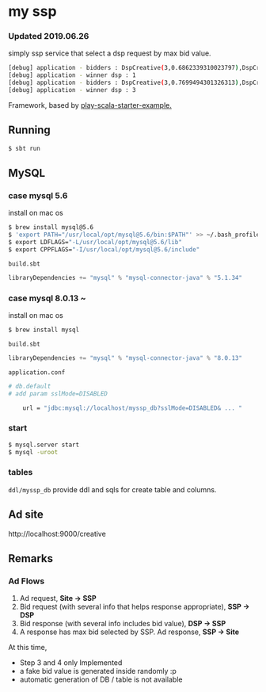 # my ssp

### Updated 2019.06.26

simply ssp service that select a dsp request by max bid value.

```bash
[debug] application - bidders : DspCreative(3,0.6862339310023797),DspCreative(1,0.7136300908454235),DspCreative(4,0.02866696117622103)
[debug] application - winner dsp : 1
[debug] application - bidders : DspCreative(3,0.7699494301326313),DspCreative(1,0.5012062772576434),DspCreative(4,0.1072880596640099)
[debug] application - winner dsp : 3
```

Framework, based by <a href="https://github.com/b1ueskydragon/play-samples/tree/2.7.x/play-scala-starter-example">play-scala-starter-example.</a>

## Running

```bash
$ sbt run
```

## MySQL
### case mysql 5.6
install on mac os
```bash
$ brew install mysql@5.6
$ 'export PATH="/usr/local/opt/mysql@5.6/bin:$PATH"' >> ~/.bash_profile
$ export LDFLAGS="-L/usr/local/opt/mysql@5.6/lib"
$ export CPPFLAGS="-I/usr/local/opt/mysql@5.6/include"
```

`build.sbt`
```scala
libraryDependencies += "mysql" % "mysql-connector-java" % "5.1.34"
```

### case mysql 8.0.13 ~
install on mac os

```bash
$ brew install mysql
```

`build.sbt`
```scala
libraryDependencies += "mysql" % "mysql-connector-java" % "8.0.13"
```

`application.conf`
```bash
# db.default
# add param sslMode=DISABLED

    url = "jdbc:mysql://localhost/myssp_db?sslMode=DISABLED& ... "
```

### start
```bash
$ mysql.server start
$ mysql -uroot
```

### tables
`ddl/myssp_db` provide ddl and sqls for create table and columns.

## Ad site

http://localhost:9000/creative

## Remarks

### Ad Flows
1. Ad request, <b>Site -> SSP</b>
2. Bid request (with several info that helps response appropriate), <b>SSP -> DSP</b>
3. Bid response (with several info includes bid value), <b>DSP -> SSP</b>
4. A response has max bid selected by SSP. Ad response, <b>SSP -> Site</b>

At this time,
- Step 3 and 4 only Implemented
- a fake bid value is generated inside randomly :p
- automatic generation of DB / table is not available
